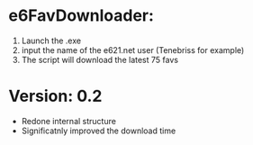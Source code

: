 # **e6FavDownloader:**
1. Launch the .exe
2. input the name of the e621.net user (Tenebriss for example)
3. The script will download the latest 75 favs

# Version: 0.2
- Redone internal structure
- Significatnly improved the download time